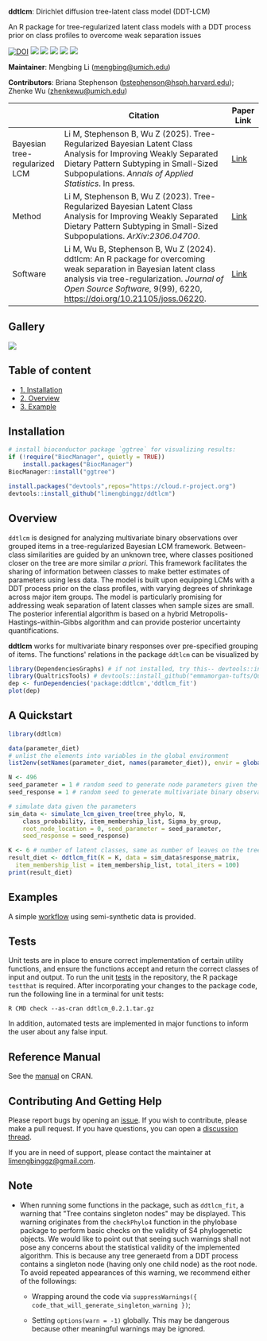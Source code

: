 **ddtlcm**: Dirichlet diffusion tree-latent class model (DDT-LCM)

An R package for tree-regularized latent class models with a DDT process prior on class profiles to overcome weak separation issues

[![DOI](https://joss.theoj.org/papers/10.21105/joss.06220/status.svg)](https://doi.org/10.21105/joss.06220)
[![](https://www.r-pkg.org/badges/version/ddtlcm?color=green)](https://cran.r-project.org/package=ddtlcm)
[![](http://cranlogs.r-pkg.org/badges/grand-total/ddtlcm?color=green)](https://cran.r-project.org/package=ddtlcm)
[![](http://cranlogs.r-pkg.org/badges/last-month/ddtlcm?color=green)](https://cran.r-project.org/package=ddtlcm)
[![](http://cranlogs.r-pkg.org/badges/last-week/ddtlcm?color=green)](https://cran.r-project.org/package=ddtlcm)
[![](https://img.shields.io/badge/lifecycle-maturing-blue.svg)](https://lifecycle.r-lib.org/articles/stages.html#maturing)

**Maintainer**: Mengbing Li (mengbing@umich.edu)

**Contributors**: Briana Stephenson (bstephenson@hsph.harvard.edu); Zhenke Wu (zhenkewu@umich.edu)

<!-- **References**: If you are using **lotR** for tree-integrative latent class analysis, 
please cite the following preprint:
 -->

|       | Citation     | Paper Link
| -------------  | -------------  | -------------  |
| Bayesian tree-regularized LCM    | Li M, Stephenson B, Wu Z (2025). Tree-Regularized Bayesian Latent Class Analysis for Improving Weakly Separated Dietary Pattern Subtyping in Small-Sized Subpopulations. *Annals of Applied Statistics*. In press.   |[Link](https://arxiv.org/abs/2306.04700)| 
| Method    | Li M, Stephenson B, Wu Z (2023). Tree-Regularized Bayesian Latent Class Analysis for Improving Weakly Separated Dietary Pattern Subtyping in Small-Sized Subpopulations. *ArXiv:2306.04700*.   |[Link](https://arxiv.org/abs/2306.04700)| 
| Software    | Li M, Wu B, Stephenson B, Wu Z (2024). ddtlcm: An R package for overcoming weak separation in Bayesian latent class analysis via tree-regularization. *Journal of Open Source Software*, 9(99), 6220, https://doi.org/10.21105/joss.06220.   |[Link](https://doi.org/10.21105/joss.06220)| 


Gallery
-------------
![](inst/ddtlcm_output_example.png)


## Table of content
- [1. Installation](#id-section1)
- [2. Overview](#id-section2)
- [3. Example](#id-section3)

<div id='id-section1'/>

Installation
--------------
```r
# install bioconductor package `ggtree` for visualizing results:
if (!require("BiocManager", quietly = TRUE))
    install.packages("BiocManager")
BiocManager::install("ggtree")

install.packages("devtools",repos="https://cloud.r-project.org")
devtools::install_github("limengbinggz/ddtlcm")
```




<div id='id-section2'/>

Overview
----------
`ddtlcm` is designed for analyzing multivariate binary observations over grouped items in a tree-regularized Bayesian LCM framework. Between-class similarities are guided by an unknown tree, where classes positioned closer on the tree are more similar _a priori_. This framework facilitates the sharing of information between classes to make better estimates of parameters using less data. The model is built upon equipping LCMs with a DDT process prior on the class profiles, with varying degrees of shrinkage across major item groups. The model is particularly promising for addressing weak separation of latent classes when sample sizes are small. The posterior inferential algorithm is based on a hybrid Metropolis-Hastings-within-Gibbs algorithm and can provide posterior uncertainty quantifications.


**ddtlcm** works for multivariate binary responses over pre-specified grouping of items. The functions' relations in the package `ddtlcm` can be visualized by

```r
library(DependenciesGraphs) # if not installed, try this-- devtools::install_github("datastorm-open/DependenciesGraphs")
library(QualtricsTools) # devtools::install_github("emmamorgan-tufts/QualtricsTools")
dep <- funDependencies('package:ddtlcm','ddtlcm_fit')
plot(dep)
```


<div id='id-section3'/>


A Quickstart
---------
```r
library(ddtlcm)

data(parameter_diet)
# unlist the elements into variables in the global environment
list2env(setNames(parameter_diet, names(parameter_diet)), envir = globalenv()) 

N <- 496
seed_parameter = 1 # random seed to generate node parameters given the tree
seed_response = 1 # random seed to generate multivariate binary observations from LCM

# simulate data given the parameters
sim_data <- simulate_lcm_given_tree(tree_phylo, N, 
    class_probability, item_membership_list, Sigma_by_group, 
    root_node_location = 0, seed_parameter = seed_parameter,
    seed_response = seed_response)

K <- 6 # number of latent classes, same as number of leaves on the tree
result_diet <- ddtlcm_fit(K = K, data = sim_data$response_matrix, 
  item_membership_list = item_membership_list, total_iters = 100)
print(result_diet)
```


Examples 
---------

A simple [workflow](https://cran.r-project.org/web/packages/ddtlcm/vignettes/ddtlcm-demo.html) using semi-synthetic data is provided.


Tests
---------
Unit tests are in place to ensure correct implementation of certain utility functions, and ensure the functions accept and return the correct classes of input and output. To run the unit [tests](/tests) in the repository, the R package `testthat` is required. After incorporating your changes to the package code, run the following line in a terminal for unit tests:

`R CMD check --as-cran ddtlcm_0.2.1.tar.gz`


In addition, automated tests are implemented in major functions to inform the user about any false input.



Reference Manual
---------
See the [manual](https://cran.r-project.org/web/packages/ddtlcm/ddtlcm.pdf) on CRAN.


Contributing And Getting Help
---------
Please report bugs by opening an [issue](https://github.com/limengbinggz/ddtlcm/issues/new). If you wish to contribute, please make a pull request. If you have questions, you can open a [discussion thread](https://github.com/limengbinggz/ddtlcm/discussions).

If you are in need of support, please contact the maintainer at limengbinggz@gmail.com.


Note
---------

* When running some functions in the package, such as ``ddtlcm_fit``, a warning that "Tree contains singleton nodes" may be displayed. This warning originates from the ``checkPhylo4`` function in the phylobase package to perform basic checks on the validity of S4 phylogenetic objects. We would like to point out that seeing such warnings shall not pose any concerns about the statistical validity of the implemented algorithm. This is because any tree generaetd from a DDT process contains a singleton node (having only one child node) as the root node. To avoid repeated appearances of this warning, we recommend either of the followings:

    - Wrapping around the code via ``suppressWarnings({ code_that_will_generate_singleton_warning })``;

    - Setting ``options(warn = -1)`` globally. This may be dangerous because other meaningful warnings may be ignored.







